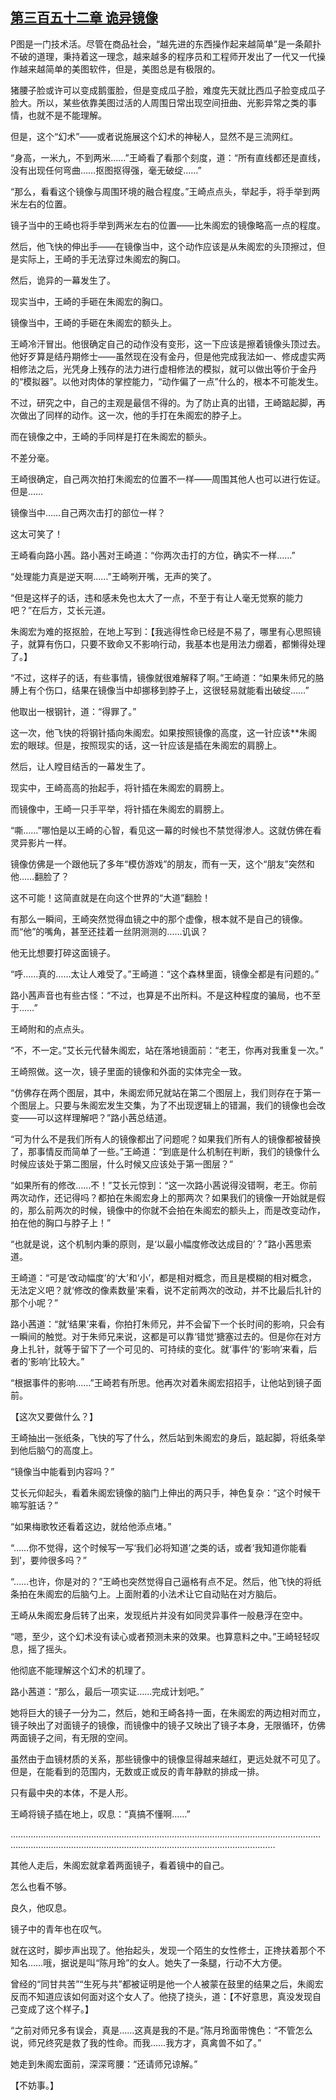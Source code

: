 ## [第三百五十二章 诡异镜像](https://www.xxbiquge.com/11_11207/9190714.html)


  P图是一门技术活。尽管在商品社会，“越先进的东西操作起来越简单”是一条颠扑不破的道理，秉持着这一理念，越来越多的程序员和工程师开发出了一代又一代操作越来越简单的美图软件，但是，美图总是有极限的。

  猪腰子脸或许可以变成鹅蛋脸，但是变成瓜子脸，难度先天就比西瓜子脸变成瓜子脸大。所以，某些依靠美图过活的人周围日常出现空间扭曲、光影异常之类的事情，也就不是不能理解。

  但是，这个“幻术”——或者说施展这个幻术的神秘人，显然不是三流网红。

  “身高，一米九，不到两米……”王崎看了看那个刻度，道：“所有直线都还是直线，没有出现任何弯曲……抠图抠得强，毫无破绽……”

  “那么，看看这个镜像与周围环境的融合程度。”王崎点点头，举起手，将手举到两米左右的位置。

  镜子当中的王崎也将手举到两米左右的位置——比朱阁宏的镜像略高一点的程度。

  然后，他飞快的伸出手——在镜像当中，这个动作应该是从朱阁宏的头顶擦过，但是实际上，王崎的手无法穿过朱阁宏的胸口。

  然后，诡异的一幕发生了。

  现实当中，王崎的手砸在朱阁宏的胸口。

  镜像当中，王崎的手砸在朱阁宏的额头上。

  王崎冷汗冒出。他很确定自己的动作没有变形，这一下应该是擦着镜像头顶过去。他好歹算是结丹期修士——虽然现在没有金丹，但是他完成我法如一、修成虚实两相修法之后，光凭身上残存的法力进行虚相修法的模拟，就可以做出等价于金丹的“模拟器”。以他对肉体的掌控能力，“动作偏了一点”什么的，根本不可能发生。

  不过，研究之中，自己的主观是最信不得的。为了防止真的出错，王崎踮起脚，再次做出了同样的动作。这一次，他的手打在朱阁宏的脖子上。

  而在镜像之中，王崎的手同样是打在朱阁宏的额头。

  不差分毫。

  王崎很确定，自己两次拍打朱阁宏的位置不一样——周围其他人也可以进行佐证。但是……

  镜像当中……自己两次击打的部位一样？

  这太可笑了！

  王崎看向路小茜。路小茜对王崎道：“你两次击打的方位，确实不一样……”

  “处理能力真是逆天啊……”王崎咧开嘴，无声的笑了。

  “但是这样子的话，违和感未免也太大了一点，不至于有让人毫无觉察的能力吧？”在后方，艾长元道。

  朱阁宏为难的抠抠脸，在地上写到：【我逃得性命已经是不易了，哪里有心思照镜子，就算有伤口，只要不致命又不影响行动，我基本也是用法力绷着，都懒得处理了。】

  “不过，这样子的话，有些事情，镜像就很难解释了啊。”王崎道：“如果朱师兄的胳膊上有个伤口，结果在镜像当中却挪移到脖子上，这很轻易就能看出破绽……”

  他取出一根钢针，道：“得罪了。”

  这一次，他飞快的将钢针插向朱阁宏。如果按照镜像的高度，这一针应该**朱阁宏的眼球。但是，按照现实的话，这一针应该是插在朱阁宏的肩膀上。

  然后，让人瞠目结舌的一幕发生了。

  现实中，王崎高高的抬起手，将针插在朱阁宏的肩膀上。

  而镜像中，王崎一只手平举，将针插在朱阁宏的肩膀上。

  “嘶……”哪怕是以王崎的心智，看见这一幕的时候也不禁觉得渗人。这就仿佛在看灵异影片一样。

  镜像仿佛是一个跟他玩了多年“模仿游戏”的朋友，而有一天，这个“朋友”突然和他……翻脸了？

  这不可能！这简直就是在向这个世界的“大道”翻脸！

  有那么一瞬间，王崎突然觉得血镜之中的那个虚像，根本就不是自己的镜像。而“他”的嘴角，甚至还挂着一丝阴测测的……讥讽？

  他无比想要打碎这面镜子。

  “呼……真的……太让人难受了。”王崎道：“这个森林里面，镜像全都是有问题的。”

  路小茜声音也有些古怪：“不过，也算是不出所料。不是这种程度的骗局，也不至于……”

  王崎附和的点点头。

  “不，不一定。”艾长元代替朱阁宏，站在落地镜面前：“老王，你再对我重复一次。”

  王崎照做。这一次，镜子里面的镜像和外面的实体完全一致。

  “仿佛存在两个图层，其中，朱阁宏师兄就站在第二个图层上，我们则存在于第一个图层上。只要与朱阁宏发生交集，为了不出现逻辑上的错漏，我们的镜像也会改变——可以这样理解吧？”路小茜总结道。

  “可为什么不是我们所有人的镜像都出了问题呢？如果我们所有人的镜像都被替换了，那事情反而简单了一些。”王崎道：“到底是什么机制在判断，我们的镜像什么时候应该处于第二图层，什么时候又应该处于第一图层？”

  “如果所有的修改……不！”艾长元惊到：“这一次路小茜说得没错啊，老王。你前两次动作，还记得吗？都拍在朱阁宏身上的那两次？如果我们的镜像一开始就是假的，那么前两次的时候，镜像中的你就不会拍在朱阁宏的额头上，而是改变动作，拍在他的胸口与脖子上！”

  “也就是说，这个机制内秉的原则，是‘以最小幅度修改达成目的’？”路小茜思索道。

  王崎道：“可是‘改动幅度’的‘大’和‘小’，都是相对概念，而且是模糊的相对概念，无法定义吧？就‘修改的像素数量’来看，说不定前两次的改动，并不比最后扎针的那个小呢？”

  路小茜道：“就‘结果’来看，你拍打朱师兄，并不会留下一个长时间的影响，只会有一瞬间的触觉。对于朱师兄来说，这都是可以靠‘错觉’搪塞过去的。但是你在对方身上扎针，就等于留下了一个可见的、可持续的变化。就‘事件’的‘影响’来看，后者的‘影响’比较大。”

  “根据事件的影响……”王崎若有所思。他再次对着朱阁宏招招手，让他站到镜子面前。

  【这次又要做什么？】

  王崎抽出一张纸条，飞快的写了什么，然后站到朱阁宏的身后，踮起脚，将纸条举到他后脑勺的高度上。

  “镜像当中能看到内容吗？”

  艾长元仰起头，看着朱阁宏镜像的脑门上伸出的两只手，神色复杂：“这个时候干嘛写脏话？”

  “如果梅歌牧还看着这边，就给他添点堵。”

  “……你不觉得，这个时候写一写‘我们必将知道’之类的话，或者‘我知道你能看到’，要帅很多吗？”

  “……也许，你是对的？”王崎也突然觉得自己逼格有点不足。然后，他飞快的将纸条拍在朱阁宏的后脑勺上。上面附着的小法术让它自动贴在对方脑后。

  王崎从朱阁宏身后转了出来，发现纸片并没有如同灵异事件一般悬浮在空中。

  “嗯，至少，这个幻术没有读心或者预测未来的效果。也算意料之中。”王崎轻轻叹息，摇了摇头。

  他彻底不能理解这个幻术的机理了。

  路小茜道：“那么，最后一项实证……完成计划吧。”

  她将巨大的镜子一分为二，然后，她和王崎各持一面，在朱阁宏的两边相对而立，镜子映出了对面镜子的镜像，而镜像中的镜子又映出了镜子本身，无限循环，仿佛两面镜子之间，有无限的空间。

  虽然由于血镜材质的关系，那些镜像中的镜像显得越来越红，更远处就不可见了。但是，在能看到的范围内，无数或正或反的青年静默的排成一排。

  只有最中央的本体，不是人形。

  王崎将镜子插在地上，叹息：“真搞不懂啊……”

  …………………………………………………………………………………………………………………………………………………………………………………………………………

  其他人走后，朱阁宏就拿着两面镜子，看着镜中的自己。

  怎么也看不够。

  良久，他叹息。

  镜子中的青年也在叹气。

  就在这时，脚步声出现了。他抬起头，发现一个陌生的女性修士，正搀扶着那个不知名……哦，据说是叫“陈月玲”的女人。她失了一条腿，行动不大方便。

  曾经的“同甘共苦”“生死与共”都被证明是他一个人被蒙在鼓里的结果之后，朱阁宏反而不知道应该如何面对这个女人了。他挠了挠头，道：【不好意思，真没发现自己变成了这个样子。】

  “之前对师兄多有误会，真是……这真是我的不是。”陈月玲面带愧色：“不管怎么说，师兄终究是救了我的性命。而我……我方才，真禽兽不如了。”

  她走到朱阁宏面前，深深弯腰：“还请师兄谅解。”

  【不妨事。】
